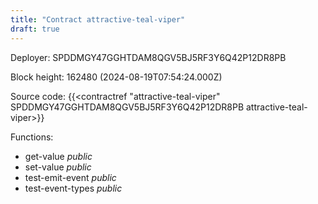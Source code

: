 ```yaml
---
title: "Contract attractive-teal-viper"
draft: true
---
```

Deployer: SPDDMGY47GGHTDAM8QGV5BJ5RF3Y6Q42P12DR8PB


 



Block height: 162480 (2024-08-19T07:54:24.000Z)

Source code: {{<contractref "attractive-teal-viper" SPDDMGY47GGHTDAM8QGV5BJ5RF3Y6Q42P12DR8PB attractive-teal-viper>}}

Functions:

* get-value _public_
* set-value _public_
* test-emit-event _public_
* test-event-types _public_
